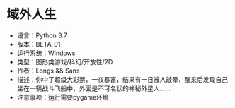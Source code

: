 # 域外人生
* 语言：Python 3.7
* 版本：BETA_01
* 运行系统：Windows
* 类型：图形类游戏/科幻/开放性/2D
* 作者：Longs && Sans
* 描述：你中了超级大彩票，一夜暴富，结果有一日被人敲晕，醒来后发现自己坐在一辆战斗飞船中，外面是不可名状的神秘外星人……
* 注意事项：运行需要pygame环境
